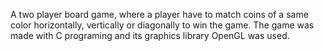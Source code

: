 A two player board game, where a player have to match coins of a same color horizontally, vertically or diagonally to win the game. The game was made with C programing and its graphics library OpenGL was used. 
